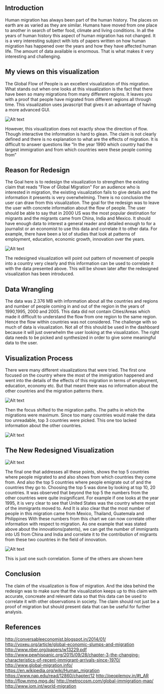 ## Introduction

Human migration has always been part of the human history. The places on earth are as varied as they are similar. Humans have moved from one place to another in search of better food, climate and living conditions. In all the years of human history this aspect of human migration has not changed. It is a very interesting subject with lots of papers written on how human migration has happened over the years and how they have affected human life. The amount of data available is enormous. That is what makes it very interesting and challenging. 


## My views on this visualization

The Global Flow of People is an excellent visualization of this migration. What stands out when one looks at this visualization is the fact that there have been so many migrations from many different regions. It leaves you with a proof that people have migrated from different regions all through time. This visualization uses javascript that gives it an advantage of having a more advanced GUI.

![Alt text](https://github.com/bhargavre/Dashboard_Labs/blob/master/Redesign/Global%20flow%20original.PNG)

However, this visualization does not exactly show the direction of flow.
Though interactive the information is hard to glean. 
The claim is not clearly defined and there is no explanation to what are the effects of migration.
It is difficult to answer questions like “In the year 1990 which country had the largest immigration and from which countries were these people coming from”


## Reason for Redesign

The Goal here is to redesign the visualization to strengthen the existing claim that reads "Flow of Global Migration"
For an audience who is interested in migration, the existing visualization fails to give details and the information it presents is very overwhelming. There is no conclusion the user can draw from this visualization. The goal for the redesign was to leave the user with concrete information about the flow of people. The user should be able to say that in 2000 US was the most popular destination for migrants and the migrants came from China, India and Mexico. It should have enough data to interest a general reader and detailed enough to for a journalist or an economist to use this data and correlate it to other data. 
For example, there have been a lot of studies that look at patterns of employment, education, economic growth, innovation over the years. 

![Alt text](https://github.com/bhargavre/Dashboard_Labs/blob/master/Redesign/Patents.png)

The redesigned visualization will point out pattern of movement of people into a country very clearly and this information can be used to correlate it with the data presented above. This will be shown later after the redesigned visualization has been introduced.


## Data Wrangling

The data was 2.376 MB with information about all the countries and regions and number of people coming in and out of the region in the years of 1990,1995, 2000 and 2005.  This data did not contain Cities/Areas which made it difficult to understand the flow from one region to the same region. Hence the flow within countries was not considered. The challenge with so much of data is visualization. Not all of this should be used in the dashboard because it will just overwhelm the user looking at the visualization. The right data needs to be picked and synthesized in order to give some meaningful data to the user.


## Visualization Process

There were many different visualizations that were tried. The first one focused on the country where the most of the immigration happened and went into the details of the effects of this migration in terms of employment, education, economy etc. But that meant there was no information about the other countries and the migration patterns there. 

![Alt text](https://github.com/bhargavre/Dashboard_Labs/blob/master/Redesign/Migration%20to%20US.png)

Then the focus shifted to the migration paths. The paths in which the migrations were maximum. Since too many countries would make the data too unreadable, top 3 countries were picked. This one too lacked information about the other countries.

![Alt text](https://github.com/bhargavre/Dashboard_Labs/blob/master/Redesign/Top%20Migration%20Paths.png)


## The New Redesigned Visualization

![Alt text](https://github.com/bhargavre/Dashboard_Labs/blob/master/Redesign/Dashboard%203.png)

The final one that addresses all these points, shows the top 5 countries where people migrated to and also shows from which countries they come from. And also the top 5 countries where people emigrate out of and the countries they go to. Choosing the top 5 was done by looking at top 10, 20 countries. It was observed that beyond the top 5 the numbers from the other countries were quite insignificant. 
For example if one looks at the year 1995, it is very clear to see that United States was the country where most of the immigrants moved to. And It is also clear that the most number of people in this migration came from Mexico, Thailand, Guatemala and Philippines 
With these numbers from this chart we can now correlate other information with respect to migration. As one example that was stated above about the innovations(patents), we can get the number of immigrants into US from China and India and correlate it to the contribution of migrants from these two countries in the field of innovation. 

![Alt text](https://github.com/bhargavre/Dashboard_Labs/blob/master/Redesign/Dashboard%202.png)

This is just one such correlation. Some of the others are shown here


## Conclusion

The claim of the visualization is flow of migration. And the idea behind the redesign was to make sure that the visualization keeps up to this claim with accurate, concreate and relevant data so that this data can be used to correlate it with other observations in society. The claim should not just be a proof of migration but should present data that can be useful for further analysis.


## References
http://conversableeconomist.blogspot.in/2014/01/
http://voxeu.org/article/global-economic-slumps-and-migration
http://www.nber.org/papers/w13229.pdf
http://www.pewhispanic.org/2015/09/28/chapter-3-the-changing-characteristics-of-recent-immigrant-arrivals-since-1970/
http://www.global-migration.info/
https://en.wikipedia.org/wiki/Human_migration
https://www.nap.edu/read/12860/chapter/12
http://peoplemov.in/#t_AR
http://flow.mmg.mpg.de/
http://metrocosm.com/global-immigration-map/
http://www.iom.int/world-migration
